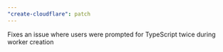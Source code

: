 ```yaml
---
"create-cloudflare": patch
---
```


Fixes an issue where users were prompted for TypeScript twice during worker creation
